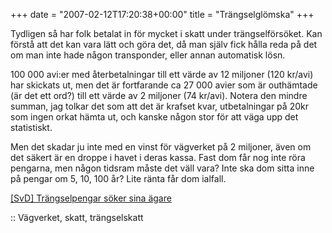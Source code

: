 +++
date = "2007-02-12T17:20:38+00:00"
title = "Trängselglömska"
+++

Tydligen så har folk betalat in för mycket i skatt under trängselförsöket. Kan förstå att det kan vara lätt och göra det, då man själv fick hålla reda på det om man inte hade någon transponder, eller annan automatisk lösn.

100 000 avi:er med återbetalningar till ett värde av 12 miljoner (120 kr/avi) har skickats ut, men det är fortfarande ca 27 000 avier som är outhämtade (är det ett ord?) till ett värde av 2 miljoner (74 kr/avi). Notera den mindre summan, jag tolkar det som att det är krafset kvar, utbetalningar på 20kr som ingen orkat hämta ut, och kanske någon stor för att väga upp det statistiskt.

Men det skadar ju inte med en vinst för vägverket på 2 miljoner, även om det säkert är en droppe i havet i deras kassa. Fast dom får nog inte röra pengarna, men någon tidsram måste det väll vara? Inte ska dom sitta inne på pengar om 5, 10, 100 år? Lite ränta får dom ialfall.

[[SvD] Trängselpengar söker sina ägare][1]

:: Vägverket, skatt, trängselskatt

<small></small>

 [1]: http://www.svd.se/dynamiskt/inrikes/did_14607376.asp
